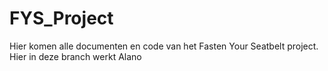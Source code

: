 # FYS_Project
Hier komen alle documenten en code van het Fasten Your Seatbelt project.
Hier in deze branch werkt Alano
